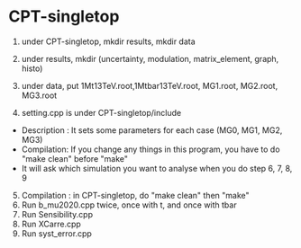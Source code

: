 # CPT-singletop

1. under CPT-singletop, mkdir results, mkdir data
2. under results, mkdir (uncertainty, modulation, matrix_element, graph, histo)
3. under data, put 1Mt13TeV.root,1Mtbar13TeV.root, MG1.root, MG2.root, MG3.root 

4. setting.cpp is under CPT-singletop/include
  - Description : It sets some parameters for each case (MG0, MG1, MG2, MG3)
  - Compilation: If you change any things in this program, you have to do "make clean" before "make" 
  - It will ask which simulation you want to analyse when you do step 6, 7, 8, 9 

5. Compilation : in CPT-singletop, do "make clean" then "make" 
6. Run b_mu2020.cpp twice, once with t, and once with tbar
7. Run Sensibility.cpp
8. Run XCarre.cpp
9. Run syst_error.cpp
